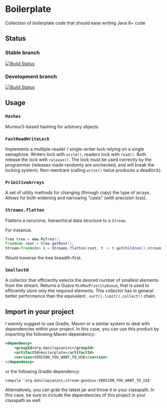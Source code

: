 # Boilerplate

Collection of boilerplate code that should ease writing Java 8+ code

## Status

### Stable branch

[![Build Status](https://travis-ci.org/DanySK/boilerplate.svg?branch=master)](https://travis-ci.org/DanySK/boilerplate)

### Development branch

[![Build Status](https://travis-ci.org/DanySK/boilerplate.svg?branch=develop)](https://travis-ci.org/DanySK/boilerplate)

## Usage

### `Hashes`

Murmur3-based hashing for arbitrary objects.

### `FastReadWriteLock`

Implements a multiple-reader / single-writer lock relying on a single semaphore. Writers lock with `write()`, readers lock with `read()`. Both release the lock with `release()`. The lock must be used correctly by the programmer (releases made randomly are unchecked, and will break the locking system). Non-reentrant (calling `write()` twice produces a deadlock).

### `PrimitiveArrays`

A set of utility methods for changing (through copy) the type of arrays. Allows for both widening and narrowing "casts" (with precision loss).

### `Streams.flatten`

Flattens a recursive, hierarchical data structure to a `Stream`.

For instance:
``` java
Tree tree = new MyTree();
TreeNode root = tree.getRoot();
Stream<TreeNode> s = Streams.flatten(root, t -> t.getChildren().stream())
```
Would traverse the tree breadth-first.

### `SmallestN`

A collector that efficiently selects the desired number of smallest elements from the stream.
Returns a Guava `MinMaxPriorityQueue`, that is used to efficiently store only the required elements.
This collector has in general better performance than the equivalent `.sort().limit().collect()` chain.

## Import in your project

I warmly suggest to use Gradle, Maven or a similar system to deal with dependencies within your project. In this case, you can use this product by importing the following Maven dependency:

```xml
<dependency>
    <groupId>org.danilopianini</groupId>
    <artifactId>boilerplate</artifactId>
    <version>VERSION_YOU_WANT_TO_USE</version>
</dependency>
```

or the following Gradle dependency:

```Gradle
compile 'org.danilopianini:stream-goodies:VERSION_YOU_WANT_TO_USE'
```

Alternatively, you can grab the latest jar and throw it in your classpath. In this case, be sure to include the dependencies of this project in your classpath as well.



